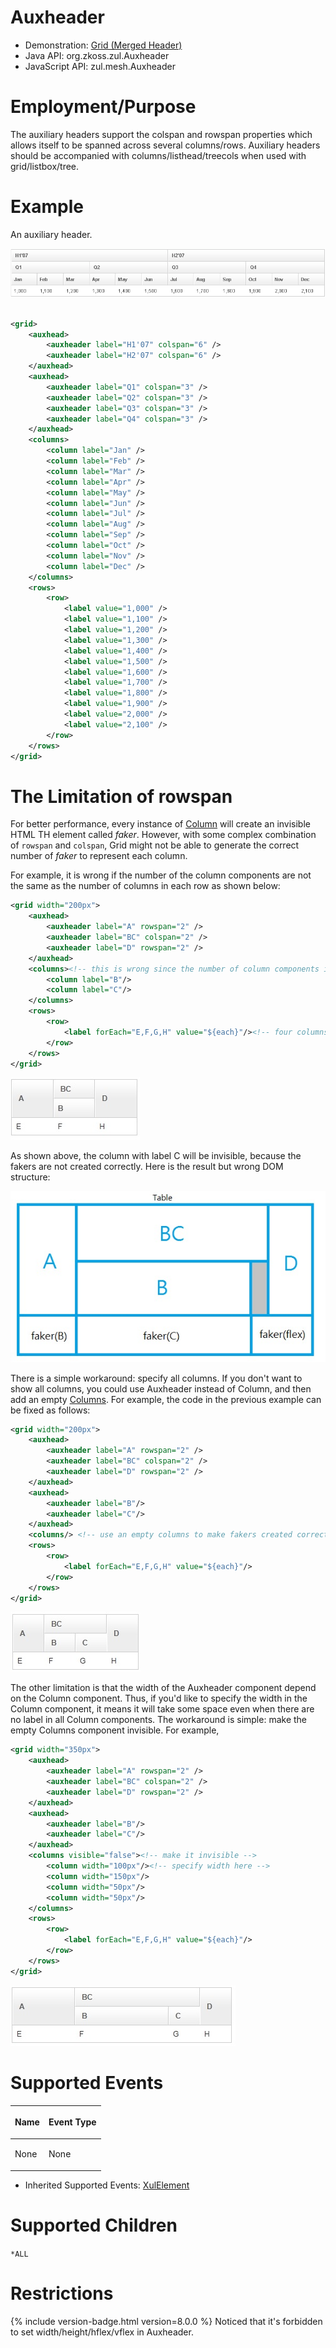 

# Auxheader

- Demonstration: [Grid (Merged Header)](http://www.zkoss.org/zkdemo/grid/merged_header)
- Java API: <javadoc>org.zkoss.zul.Auxheader</javadoc>
- JavaScript API:
  <javadoc directory="jsdoc">zul.mesh.Auxheader</javadoc>

# Employment/Purpose

The auxiliary headers support the colspan and rowspan properties which
allows itself to be spanned across several columns/rows. Auxiliary
headers should be accompanied with columns/listhead/treecols when used
with grid/listbox/tree.

# Example

An auxiliary header.

![](/zk_component_ref/images/ZKComRef_Auxheader.png)

```xml

<grid>
    <auxhead>
        <auxheader label="H1'07" colspan="6" />
        <auxheader label="H2'07" colspan="6" />
    </auxhead>
    <auxhead>
        <auxheader label="Q1" colspan="3" />
        <auxheader label="Q2" colspan="3" />
        <auxheader label="Q3" colspan="3" />
        <auxheader label="Q4" colspan="3" />
    </auxhead>
    <columns>
        <column label="Jan" />
        <column label="Feb" />
        <column label="Mar" />
        <column label="Apr" />
        <column label="May" />
        <column label="Jun" />
        <column label="Jul" />
        <column label="Aug" />
        <column label="Sep" />
        <column label="Oct" />
        <column label="Nov" />
        <column label="Dec" />
    </columns>
    <rows>
        <row>
            <label value="1,000" />
            <label value="1,100" />
            <label value="1,200" />
            <label value="1,300" />
            <label value="1,400" />
            <label value="1,500" />
            <label value="1,600" />
            <label value="1,700" />
            <label value="1,800" />
            <label value="1,900" />
            <label value="2,000" />
            <label value="2,100" />
        </row>
    </rows>
</grid>
```

# The Limitation of rowspan

For better performance, every instance of
[Column]({{site.baseurl}}/zk_component_ref/data/grid/column) will create
an invisible HTML TH element called *faker*. However, with some complex
combination of `rowspan` and `colspan`, Grid might not be able to
generate the correct number of *faker* to represent each column.

For example, it is wrong if the number of the column components are not
the same as the number of columns in each row as shown below:

```xml
<grid width="200px">
    <auxhead>
        <auxheader label="A" rowspan="2" />
        <auxheader label="BC" colspan="2" />
        <auxheader label="D" rowspan="2" />
    </auxhead>
    <columns><!-- this is wrong since the number of column components is smaller -->
        <column label="B"/>
        <column label="C"/>
    </columns>
    <rows>
        <row>
            <label forEach="E,F,G,H" value="${each}"/><!-- four columns -->
        </row>
    </rows>
</grid>
```

![](/zk_component_ref/images/Auxheader_rowspan_limitation.jpg)

As shown above, the column with label C will be invisible, because the
fakers are not created correctly. Here is the result but wrong DOM
structure:

![](/zk_component_ref/images/Auxheader_rowspan_limitation01.jpg)

There is a simple workaround: specify all columns. If you don't want to
show all columns, you could use Auxheader instead of Column, and then
add an empty
[Columns]({{site.baseurl}}/zk_component_ref/data/grid/columns). For
example, the code in the previous example can be fixed as follows:

```xml
<grid width="200px">
    <auxhead>
        <auxheader label="A" rowspan="2" />
        <auxheader label="BC" colspan="2" />
        <auxheader label="D" rowspan="2" />
    </auxhead>
    <auxhead>
        <auxheader label="B"/>
        <auxheader label="C"/>
    </auxhead>
    <columns/> <!-- use an empty columns to make fakers created correctly -->
    <rows>
        <row>
            <label forEach="E,F,G,H" value="${each}"/>
        </row>
    </rows>
</grid>
```

![](/zk_component_ref/images/Auxheader_rowspan_limitation02.jpg)

The other limitation is that the width of the Auxheader component depend
on the Column component. Thus, if you'd like to specify the width in the
Column component, it means it will take some space even when there are
no label in all Column components. The workaround is simple: make the
empty Columns component invisible. For example,

```xml
<grid width="350px">
    <auxhead>
        <auxheader label="A" rowspan="2" />
        <auxheader label="BC" colspan="2" />
        <auxheader label="D" rowspan="2" />
    </auxhead>
    <auxhead>
        <auxheader label="B"/>
        <auxheader label="C"/>
    </auxhead>
    <columns visible="false"><!-- make it invisible -->
        <column width="100px"/><!-- specify width here -->
        <column width="150px"/>
        <column width="50px"/>
        <column width="50px"/>
    </columns>
    <rows>
        <row>
            <label forEach="E,F,G,H" value="${each}"/>
        </row>
    </rows>
</grid>
```

![](/zk_component_ref/images/Auxheader_rowspan_limitation03.jpg)

# Supported Events

<table>
<thead>
<tr class="header">
<th><center>
<p>Name</p>
</center></th>
<th><center>
<p>Event Type</p>
</center></th>
</tr>
</thead>
<tbody>
<tr class="odd">
<td><p>None</p></td>
<td><p>None</p></td>
</tr>
</tbody>
</table>

- Inherited Supported Events: [ XulElement]({{site.baseurl}}/zk_component_ref/base_components/headerelement#Supported_Events)

# Supported Children

`*ALL`

# Restrictions

{% include version-badge.html version=8.0.0 %} Noticed that it's forbidden to set
width/height/hflex/vflex in Auxheader.
